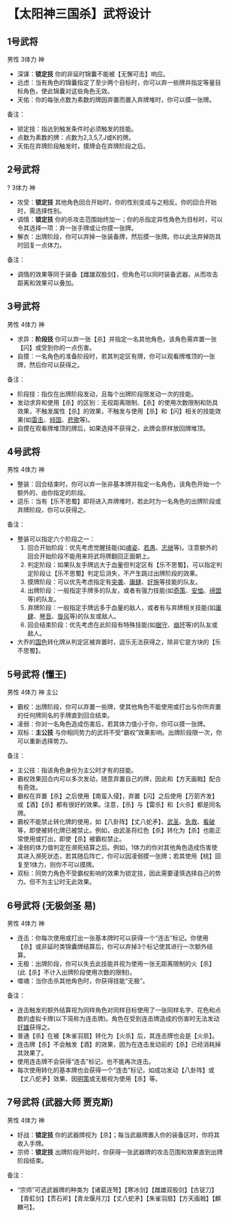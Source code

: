 # 【太阳神三国杀】武将设计



## 1号武将
男性 3体力 神

 - 深谋：**锁定技** 你的非延时锦囊不能被【无懈可击】响应。
 - 远虑：当有角色的锦囊指定了至少两个目标时，你可以弃一些牌并指定等量目标角色，使此锦囊对这些角色无效。
 - 天佑：你的每张点数为素数的牌因弃置而置入弃牌堆时，你可以摸一张牌。

备注：
 - 锁定技：指达到触发条件时必须触发的技能。
 - 点数为素数的牌：点数为2,3,5,7,J或K的牌。
 - 天佑在弃牌阶段触发时，摸牌会在弃牌阶段之后。

## 2号武将
? 3体力 神

 - 攻受：**锁定技** 其他角色回合开始时，你的性别变成与之相反。你的回合开始时，需选择性别。
 - 调情：**锁定技** 你的杀攻击范围始终加一；你的杀指定异性角色为目标时，可以令其选择一项：弃一张手牌或让你摸一张牌。
 - 解衣：出牌阶段，你可以弃掉一张装备牌，然后摸一张牌。你以此法弃掉防具时回复一点体力。

备注：
 - 调情的效果等同于装备【雌雄双股剑】，但角色可以同时装备武器，从而攻击距离和效果可以叠加。

## 3号武将
男性 4体力 神

 - 求异：**阶段技** 你可以弃一张【杀】并指定一名其他角色，该角色需弃置一张【闪】或受到你的一点伤害。
 - 自摸：一名角色的准备阶段时，若其判定区有牌，你可以观看牌堆顶的一张牌，然后你可以获得之。

备注：
 - 阶段技：指仅在出牌阶段发动，且每个出牌阶段限发动一次的技能。
 - 发动求异和使用【杀】的区别：无视距离限制、【杀】的使用次数限制和防具效果，不触发属性【杀】的效果，不触发与使用【杀】和【闪】相关的技能效果(如[雷击](https://sanguosha.fandom.com/zh/wiki/%E5%BC%A0%E8%A7%92)、[倾国](https://sanguosha.fandom.com/zh/wiki/%E7%94%84%E5%A7%AC)、[悲歌](https://sanguosha.fandom.com/zh/wiki/%E8%94%A1%E6%96%87%E5%A7%AC)等)。
 - 自摸在观看牌堆顶的牌后，如果选择不获得之，此牌会原样放回牌堆顶。

## 4号武将
男性 4体力 神

 - 整装：回合结束时，你可以弃一张非基本牌并指定一名角色，该角色开始一个额外的、由你指定的阶段。
 - 逗乐：当有【乐不思蜀】即将进入弃牌堆时，若此时为一名角色的出牌阶段或弃牌阶段，你可以获得之。

备注：
 - 整装可以指定六个阶段之一：
   1. 回合开始阶段：优先考虑觉醒技能(如[魂姿](https://sanguosha.fandom.com/zh/wiki/%E5%AD%99%E7%AD%96)、[若愚](https://sanguosha.fandom.com/zh/wiki/%E5%88%98%E7%A6%85)、[志继](https://sanguosha.fandom.com/zh/wiki/%E5%A7%9C%E7%BB%B4)等)。注意额外的回合开始阶段不能用来将武将牌翻回正面朝上。
   2. 判定阶段：如果队友手牌远大于血量但判定区有【乐不思蜀】，可以指定判定阶段让【乐不思蜀】判定后消失，不产生跳过出牌阶段的效果。
   3. 摸牌阶段：可以优先考虑指定有[突袭](https://sanguosha.fandom.com/zh/wiki/%E5%BC%A0%E8%BE%BD)、[庸肆](https://sanguosha.fandom.com/zh/wiki/SP%E8%A2%81%E6%9C%AF)、[好施](https://sanguosha.fandom.com/zh/wiki/%E9%B2%81%E8%82%83)等技能的队友。
   4. 出牌阶段：一般指定手牌多的队友，或者有强力技能(如[奇策](https://sanguosha.fandom.com/zh/wiki/%E8%8D%80%E6%94%B8)、[安恤](https://sanguosha.fandom.com/zh/wiki/%E6%AD%A5%E7%BB%83%E5%B8%88)、[缔盟](https://sanguosha.fandom.com/zh/wiki/%E9%B2%81%E8%82%83)等)的队友。
   5. 弃牌阶段：一般指定手牌远多于血量的敌人，或者有与弃牌相关技能(如[庸肆](https://sanguosha.fandom.com/zh/wiki/SP%E8%A2%81%E6%9C%AF)、[琴音](https://sanguosha.fandom.com/zh/wiki/%E7%A5%9E%E5%91%A8%E7%91%9C)、[旋风](https://sanguosha.fandom.com/zh/wiki/%E5%87%8C%E7%BB%9F)等)的队友或敌人。
   6. 回合结束阶段：优先考虑在此阶段有特殊技能(如[据守](https://sanguosha.fandom.com/zh/wiki/%E6%9B%B9%E4%BB%81)、[崩坏](https://sanguosha.fandom.com/zh/wiki/%E8%91%A3%E5%8D%93)等)的队友或敌人。
 - 大乔的[国色](https://sanguosha.fandom.com/zh/wiki/%E5%A4%A7%E4%B9%94)转化牌从判定区被弃置时，逗乐无法获得之，除非它是方块的【乐不思蜀】。

## 5号武将 (懂王)
男性 4体力 神 主公

 - 霸权：出牌阶段，你可以弃置一些牌，使其他角色不能使用或打出与你所弃置的任何牌同名的手牌直到回合结束。
 - 凌弱：你对一名角色造成伤害后，若其体力值小于你，你可以摸一张牌。
 - 双标：**主公技** 与你相同势力的武将不受“霸权”效果影响。出牌阶段限一次，你可以重新选择势力。

备注：
 - 主公技：指该角色身份为主公时才有的技能。
 - 霸权效果回合内可以多次发动，随意弃置自己的牌，因此和【方天画戟】配合有奇效。
 - 霸权在弃置【杀】之后使用【南蛮入侵】，弃置【闪】之后使用【万箭齐发】或【酒】【杀】都有很好的效果。注意，【杀】与【雷杀】和【火杀】都是同名牌。
 - 霸权不能禁止转化牌的使用，如【八卦阵】【丈八蛇矛】、[武圣](https://sanguosha.fandom.com/zh/wiki/%E5%85%B3%E7%BE%BD)、[急救](https://sanguosha.fandom.com/zh/wiki/%E5%8D%8E%E4%BD%97)、[看破](https://sanguosha.fandom.com/zh/wiki/%E5%8D%A7%E9%BE%99%E8%AF%B8%E8%91%9B%E4%BA%AE)等，即使被转化牌已被禁止。例如，由武圣将红色【杀】转化为【杀】也能正常使用或打出，即使【杀】被霸权禁止。
 - 凌弱的体力值判定在濒死结算之后。例如，1体力的你对其他角色造成伤害使其进入濒死状态，若其随后阵亡，你可以因凌弱摸一张牌；若其使用【桃】回复至1体力，则你不可以摸牌。
 - 双标：同势力角色不受霸权影响的效果为锁定技，因此需要谨慎选择自己的势力。但不为主公时无此效果。

## 6号武将 (无极剑圣 易)
男性 4体力 神

 - 连击：你每次使用或打出一张基本牌时可以获得一个“连击”标记。你使用【杀】或非延时类锦囊牌结算后，你可以弃掉3个标记使其进行一次额外结算。
 - 无极：出牌阶段，你可以失去此技能并视为使用一张无距离限制的火【杀】(此【杀】不计入出牌阶段使用次数的限制)。
 - 噬魂：当你击杀其他角色时，你获得技能“无极”。

备注：
 - 连击触发的额外结算视为同样角色对同样目标使用了一张同样名字、花色和点数的虚拟卡牌(以下简称为连击牌)。角色在受到连击牌造成的伤害时无法发动[奸雄](https://sanguosha.fandom.com/zh/wiki/%E6%9B%B9%E6%93%8D)获得之。
 - 普通【杀】在被【朱雀羽扇】转化为【火杀】后，其连击牌也会是【火杀】。
 - 连击牌【杀】不会触发【酒】的效果，因为在连击发动前的【杀】已经消耗掉其效果了。
 - 使用连击牌不会获得“连击”标记，也不能再次连击。
 - 每次使用转化的基本牌也会获得一个“连击”标记，如成功发动【八卦阵】或【丈八蛇矛】效果、因[明策](https://sanguosha.fandom.com/zh/wiki/%E9%99%88%E5%AE%AB)或无极视为使用【杀】等。

## 7号武将 (武器大师 贾克斯)
男性 4体力 神

 - 好战：**锁定技** 你的武器牌视为【杀】；每当武器牌置入你的装备区时，你将其收入手牌。
 - 宗师：**锁定技** 出牌阶段开始时，你获得一张武器牌的攻击范围和效果直到出牌阶段结束。

备注：
 - “宗师”可选武器牌的种类为【诸葛连弩】【寒冰剑】【雌雄双股剑】【古锭刀】【青釭剑】【贯石斧】【青龙偃月刀】【丈八蛇矛】【朱雀羽扇】【方天画戟】【麒麟弓】。